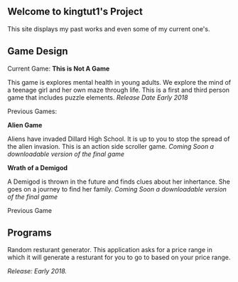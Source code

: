 
## Welcome to kingtut1's Project
This site displays my past works and even some of my current one's. 

## Game Design
Current Game: **This is Not A Game**

This game is explores mental health in young adults. We explore the mind of a teenage girl and her own maze through life. This is a first and third person game that includes puzzle elements. 
*Release Date Early 2018*

Previous Games: 

**Alien Game**

Aliens have invaded Dillard High School. It is up to you to stop the spread of the alien invasion. This is an action side scroller game.
*Coming Soon a downloadable version of the final game*

**Wrath of a Demigod**

A Demigod is thrown in the future and finds clues about her inhertance. She goes on a journey to find her family.
*Coming Soon a downloadable version of the final game*

Previous Game
## Programs
Random resturant generator. 
This application asks for a price range in which it will generate a resturant for you to go to based on your price range. 

*Release: Early 2018.*

<!--## Welcome to GitHub Pages>

<!--You can use the [editor on GitHub](https://github.com/kingtut1/kingtut1.github.io/edit/master/index.md) to maintain and preview the content for your website in Markdown files.>

<!--Whenever you commit to this repository, GitHub Pages will run [Jekyll](https://jekyllrb.com/) to rebuild the pages in your site, from the content in your Markdown files.>

<!--### Markdown>

<!--Markdown is a lightweight and easy-to-use syntax for styling your writing. It includes conventions for>

<!--```markdown>
<!--Syntax highlighted code block>

<!--# Header 1
## Header 2
### Header 3
>
<!--
- Bulleted
- List
>
<!--
1. Numbered
2. List
>
**Bold** and _Italic_ and `Code` text
,!--
[Link](url) and ![Image](src)
```

<!-- For more details see [GitHub Flavored Markdown](https://guides.github.com/features/mastering-markdown/).>

<!--### Jekyll Themes>

<!--Your Pages site will use the layout and styles from the Jekyll theme you have selected in your [repository settings](https://github.com/kingtut1/kingtut1.github.io/settings). The name of this theme is saved in the Jekyll `_config.yml` configuration file.>

<!--### Support or Contact>

<!--Having trouble with Pages? Check out our [documentation](https://help.github.com/categories/github-pages-basics/) or [contact support](https://github.com/contact) and we’ll help you sort it out.>
